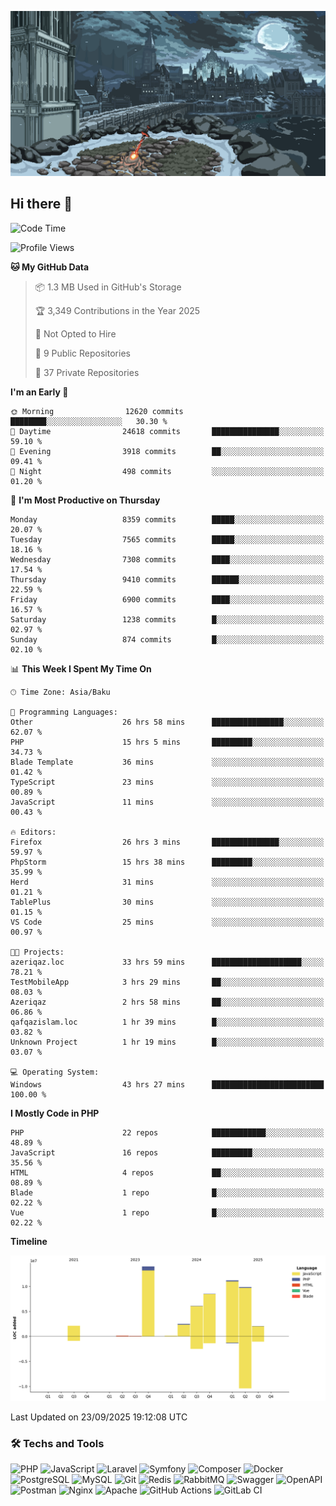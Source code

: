 <!--WALLPAPER-->
<p align='center'>
  <img src='assets/wallpapers/1.gif' alt='Banner'>
</p>
<!--/WALLPAPER-->

## Hi there 👋

<!--START_SECTION:waka-->
![Code Time](http://img.shields.io/badge/Code%20Time-338%20hrs%2045%20mins-blue)

![Profile Views](http://img.shields.io/badge/Profile%20Views-0-blue)

**🐱 My GitHub Data** 

> 📦 1.3 MB Used in GitHub's Storage 
 > 
> 🏆 3,349 Contributions in the Year 2025
 > 
> 🚫 Not Opted to Hire
 > 
> 📜 9 Public Repositories 
 > 
> 🔑 37 Private Repositories 
 > 
**I'm an Early 🐤** 

```text
🌞 Morning                12620 commits       ████████░░░░░░░░░░░░░░░░░   30.30 % 
🌆 Daytime                24618 commits       ███████████████░░░░░░░░░░   59.10 % 
🌃 Evening                3918 commits        ██░░░░░░░░░░░░░░░░░░░░░░░   09.41 % 
🌙 Night                  498 commits         ░░░░░░░░░░░░░░░░░░░░░░░░░   01.20 % 
```
📅 **I'm Most Productive on Thursday** 

```text
Monday                   8359 commits        █████░░░░░░░░░░░░░░░░░░░░   20.07 % 
Tuesday                  7565 commits        █████░░░░░░░░░░░░░░░░░░░░   18.16 % 
Wednesday                7308 commits        ████░░░░░░░░░░░░░░░░░░░░░   17.54 % 
Thursday                 9410 commits        ██████░░░░░░░░░░░░░░░░░░░   22.59 % 
Friday                   6900 commits        ████░░░░░░░░░░░░░░░░░░░░░   16.57 % 
Saturday                 1238 commits        █░░░░░░░░░░░░░░░░░░░░░░░░   02.97 % 
Sunday                   874 commits         █░░░░░░░░░░░░░░░░░░░░░░░░   02.10 % 
```


📊 **This Week I Spent My Time On** 

```text
🕑︎ Time Zone: Asia/Baku

💬 Programming Languages: 
Other                    26 hrs 58 mins      ████████████████░░░░░░░░░   62.07 % 
PHP                      15 hrs 5 mins       █████████░░░░░░░░░░░░░░░░   34.73 % 
Blade Template           36 mins             ░░░░░░░░░░░░░░░░░░░░░░░░░   01.42 % 
TypeScript               23 mins             ░░░░░░░░░░░░░░░░░░░░░░░░░   00.89 % 
JavaScript               11 mins             ░░░░░░░░░░░░░░░░░░░░░░░░░   00.43 % 

🔥 Editors: 
Firefox                  26 hrs 3 mins       ███████████████░░░░░░░░░░   59.97 % 
PhpStorm                 15 hrs 38 mins      █████████░░░░░░░░░░░░░░░░   35.99 % 
Herd                     31 mins             ░░░░░░░░░░░░░░░░░░░░░░░░░   01.21 % 
TablePlus                30 mins             ░░░░░░░░░░░░░░░░░░░░░░░░░   01.15 % 
VS Code                  25 mins             ░░░░░░░░░░░░░░░░░░░░░░░░░   00.97 % 

🐱‍💻 Projects: 
azeriqaz.loc             33 hrs 59 mins      ████████████████████░░░░░   78.21 % 
TestMobileApp            3 hrs 29 mins       ██░░░░░░░░░░░░░░░░░░░░░░░   08.03 % 
Azeriqaz                 2 hrs 58 mins       ██░░░░░░░░░░░░░░░░░░░░░░░   06.86 % 
qafqazislam.loc          1 hr 39 mins        █░░░░░░░░░░░░░░░░░░░░░░░░   03.82 % 
Unknown Project          1 hr 19 mins        █░░░░░░░░░░░░░░░░░░░░░░░░   03.07 % 

💻 Operating System: 
Windows                  43 hrs 27 mins      █████████████████████████   100.00 % 
```

**I Mostly Code in PHP** 

```text
PHP                      22 repos            ████████████░░░░░░░░░░░░░   48.89 % 
JavaScript               16 repos            █████████░░░░░░░░░░░░░░░░   35.56 % 
HTML                     4 repos             ██░░░░░░░░░░░░░░░░░░░░░░░   08.89 % 
Blade                    1 repo              █░░░░░░░░░░░░░░░░░░░░░░░░   02.22 % 
Vue                      1 repo              █░░░░░░░░░░░░░░░░░░░░░░░░   02.22 % 
```



**Timeline**

![Lines of Code chart](https://raw.githubusercontent.com/feridnesibzade/feridnesibzade/main/assets/bar_graph.png)


 Last Updated on 23/09/2025 19:12:08 UTC
<!--END_SECTION:waka-->

### 🛠️ Techs and Tools

![PHP](https://img.shields.io/badge/PHP-777BB4?style=for-the-badge&logo=php&logoColor=white)
![JavaScript](https://img.shields.io/badge/JavaScript-F7DF1E?style=for-the-badge&logo=javascript&logoColor=000)
![Laravel](https://img.shields.io/badge/Laravel-F55247?style=for-the-badge&logo=laravel&logoColor=white)
![Symfony](https://img.shields.io/badge/Symfony-000000?style=for-the-badge&logo=symfony&logoColor=white)
![Composer](https://img.shields.io/badge/Composer-885630?style=for-the-badge&logo=composer&logoColor=white)
![Docker](https://img.shields.io/badge/Docker-2496ED?style=for-the-badge&logo=docker&logoColor=white)
![PostgreSQL](https://img.shields.io/badge/PostgreSQL-4169E1?style=for-the-badge&logo=postgresql&logoColor=white)
![MySQL](https://img.shields.io/badge/MySQL-4479A1?style=for-the-badge&logo=mysql&logoColor=white)
![Git](https://img.shields.io/badge/Git-F05032?style=for-the-badge&logo=git&logoColor=white)
![Redis](https://img.shields.io/badge/Redis-DC382D?style=for-the-badge&logo=redis&logoColor=white)
![RabbitMQ](https://img.shields.io/badge/RabbitMQ-FF6600?style=for-the-badge&logo=rabbitmq&logoColor=white)
![Swagger](https://img.shields.io/badge/Swagger-85EA2D?style=for-the-badge&logo=swagger&logoColor=black)
![OpenAPI](https://img.shields.io/badge/OpenAPI-6BA539?style=for-the-badge&logo=openapiinitiative&logoColor=white)
![Postman](https://img.shields.io/badge/Postman-FF6C37?style=for-the-badge&logo=postman&logoColor=white)
![Nginx](https://img.shields.io/badge/Nginx-009639?style=for-the-badge&logo=nginx&logoColor=white)
![Apache](https://img.shields.io/badge/Apache-D22128?style=for-the-badge&logo=apache&logoColor=white)
![GitHub Actions](https://img.shields.io/badge/GitHub%20Actions-2088FF?style=for-the-badge&logo=githubactions&logoColor=white)
![GitLab CI](https://img.shields.io/badge/GitLab%20CI-FC6D26?style=for-the-badge&logo=gitlab&logoColor=white)

